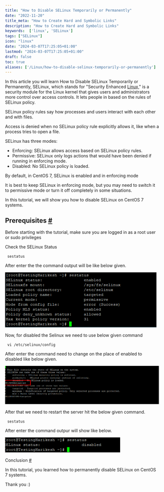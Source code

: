 ```yaml
---
title: "How to Disable SELinux Temporarily or Permanently"
date: "2022-11-20"
title_meta: "How to Create Hard and Symbolic Links"
description: "How to Create Hard and Symbolic Links"
keywords:  ['linux', 'SELinux']
tags: ["SELinux"]
icon: "linux"
date: "2024-03-07T17:25:05+01:00"
lastmod: "2024-03-07T17:25:05+01:00" 
draft: false
toc: true
aliases: ['/Linux/how-to-disable-selinux-temporarily-or-permanently']
---
```


In this article you will learn How to Disable SELinux Temporarily or Permanently, SELinux, which stands for "Security Enhanced [Linux,](https://utho.com/docs/tutorial/category/linux-tutorial/)" is a security module for the Linux kernel that gives users and administrators more control over access controls. It lets people in based on the rules of SELinux policy.

SELinux policy rules say how processes and users interact with each other and with files.

Access is denied when no SELinux policy rule explicitly allows it, like when a process tries to open a file.

SELinux has three modes:

- Enforcing: SELinux allows access based on SELinux policy rules.
- Permissive: SELinux only logs actions that would have been denied if running in enforcing mode.
- Disabled: No SELinux policy is loaded.

By default, in CentOS 7, SELinux is enabled and in enforcing mode

It is best to keep SELinux in enforcing mode, but you may need to switch it to permissive mode or turn it off completely in some situations.

In this tutorial, we will show you how to disable SELinux on CentOS 7 systems.

## Prerequisites [#](https://linuxize.com/post/how-to-disable-selinux-on-centos-7/#prerequisites)

Before starting with the tutorial, make sure you are logged in as a root user or sudo privileges

Check the SELinux Status 

```
 sestatus 
```

After enter the the command output will be like below given.

![Disable SELinux Temporarily or Permanently](images/Screenshot_36-1.png)

Now, for disabled the Selinux we need to use below given command

```
 vi /etc/selinux/config 
```

After enter the command need to change on the place of enabled to disabled like below given.

![Disable SELinux Temporarily or Permanently](images/Screenshot_37-1.png)

After that we need to restart the server hit the below given command.

```
 sestatus 
```

After enter the command outpur will show like below.

![Disable SELinux Temporarily or Permanently](images/Screenshot_38-1.png)

Conclusion [#](https://linuxize.com/post/how-to-disable-selinux-on-centos-7/#conclusion)

In this tutorial, you learned how to permanently disable SELinux on CentOS 7 systems.

Thank you :)
